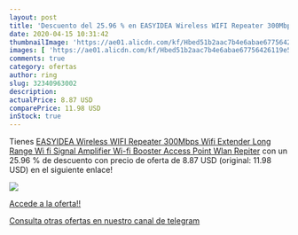 ```yaml
---
layout: post
title: 'Descuento del 25.96 % en EASYIDEA Wireless WIFI Repeater 300Mbps '
date: 2020-04-15 10:31:42
thumbnailImage: 'https://ae01.alicdn.com/kf/Hbed51b2aac7b4e6abae67756426119e5r/EASYIDEA-Wireless-WIFI-Repeater-300Mbps-Wifi-Extender-Long-Range-Wi-fi-Signal-Amplifier-Wi-fi-Booster.jpg_350x350._SL200_.jpg'
images: [ 'https://ae01.alicdn.com/kf/Hbed51b2aac7b4e6abae67756426119e5r/EASYIDEA-Wireless-WIFI-Repeater-300Mbps-Wifi-Extender-Long-Range-Wi-fi-Signal-Amplifier-Wi-fi-Booster.jpg_350x350._SL200_.jpg' ]
comments: true
category: ofertas
author: ring
slug: 32340963002
description:
actualPrice: 8.87 USD
comparePrice: 11.98 USD
inStock: true
---
```


Tienes [EASYIDEA Wireless WIFI Repeater 300Mbps Wifi Extender Long Range Wi fi Signal Amplifier Wi-fi Booster Access Point Wlan Repiter](https://www.amazon.com/dp/32340963002/?tag=redken08-20) con un 25.96 % de descuento con precio de oferta de 8.87 USD (original: 11.98 USD) en el siguiente enlace!

[![](https://ae01.alicdn.com/kf/Hbed51b2aac7b4e6abae67756426119e5r/EASYIDEA-Wireless-WIFI-Repeater-300Mbps-Wifi-Extender-Long-Range-Wi-fi-Signal-Amplifier-Wi-fi-Booster.jpg_350x350._SL200_.jpg)](https://www.amazon.com/dp/32340963002/?tag=redken08-20)

[Accede a la oferta!!](https://www.amazon.com/dp/32340963002/?tag=redken08-20)

[Consulta otras ofertas en nuestro canal de telegram](https://t.me/s/ofertas25)
